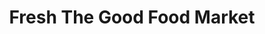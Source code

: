 ---
title: "Fresh The Good Food Market"
url: /dublin/fresh-the-good-food-market/
shop: Supermarkt
---